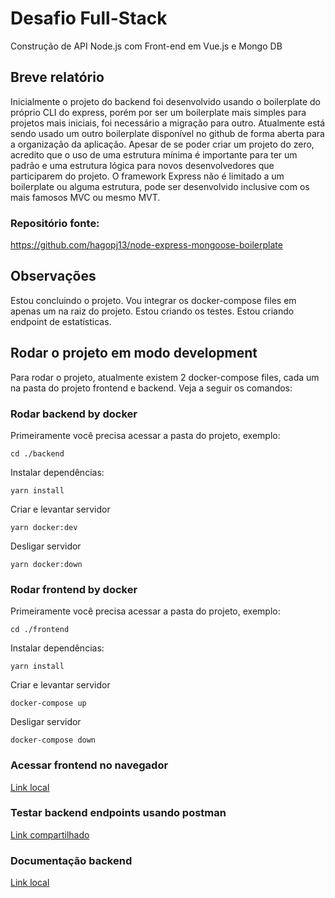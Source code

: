 # Desafio Full-Stack

Construção de API Node.js com Front-end em Vue.js e Mongo DB

## Breve relatório

Inicialmente o projeto do backend foi desenvolvido usando o boilerplate do próprio CLI do express, porém por ser um boilerplate mais simples para projetos mais iniciais, foi necessário a migração para outro. Atualmente está sendo usado um outro boilerplate disponível no github de forma aberta para a organização da aplicação. Apesar de se poder criar um projeto do zero, acredito que o uso de uma estrutura mínima é importante para ter um padrão e uma estrutura lógica para novos desenvolvedores que participarem do projeto. O framework Express não é limitado a um boilerplate ou alguma estrutura, pode ser desenvolvido inclusive com os mais famosos MVC ou mesmo MVT.

### Repositório fonte:

https://github.com/hagopj13/node-express-mongoose-boilerplate

## Observações

Estou concluindo o projeto. Vou integrar os docker-compose files em apenas um na raiz do projeto.
Estou criando os testes.
Estou criando endpoint de estatísticas.

## Rodar o projeto em modo development

Para rodar o projeto, atualmente existem 2 docker-compose files, cada um na pasta do projeto frontend e backend. Veja a seguir os comandos:

### Rodar backend by docker

Primeiramente você precisa acessar a pasta do projeto, exemplo:

```cd ./backend```

Instalar dependências:

```yarn install```

Criar e levantar servidor

```yarn docker:dev```

Desligar servidor

```yarn docker:down```

### Rodar frontend by docker

Primeiramente você precisa acessar a pasta do projeto, exemplo:

```cd ./frontend```

Instalar dependências:

```yarn install```

Criar e levantar servidor

```docker-compose up```

Desligar servidor

```docker-compose down```

### Acessar frontend no navegador

[Link local](http://localhost:8080)

### Testar backend endpoints usando postman

[Link compartilhado](https://www.getpostman.com/collections/089e5397b3ec8a7edc7d)

### Documentação backend

[Link local](http://localhost:3000/v1/docs/)